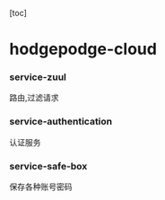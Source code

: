 [toc]

# hodgepodge-cloud


### service-zuul
路由,过滤请求

### service-authentication
认证服务

### service-safe-box
保存各种账号密码